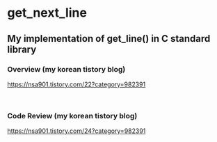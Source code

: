 # get_next_line
## My implementation of get_line() in C standard library

### Overview (my korean tistory blog)
https://nsa901.tistory.com/22?category=982391

<br>

### Code Review (my korean tistory blog)
https://nsa901.tistory.com/24?category=982391